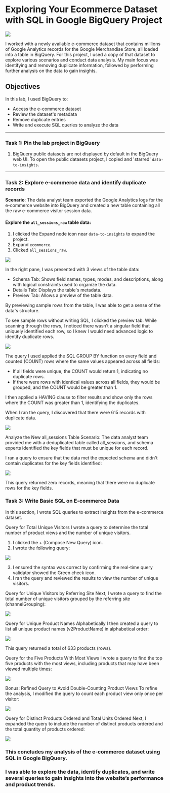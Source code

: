 # Exploring Your Ecommerce Dataset with SQL in Google BigQuery Project

![](https://github.com/TammyTheAnalyst/Exploring-Your-Ecommerce-Dataset-with-SQL-in-Google-BigQuery/blob/main/Screenshot%20(4441).png)

I worked with a newly available e-commerce dataset that contains millions of Google Analytics records for the Google Merchandise Store, all loaded into a table in BigQuery.
For this project, I used a copy of that dataset to explore various scenarios and conduct data analysis. 
My main focus was identifying and removing duplicate information, followed by performing further analysis on the data to gain insights.

## Objectives
In this lab, I used BigQuery to:
- Access the e-commerce dataset
- Review the dataset's metadata
- Remove duplicate entries
- Write and execute SQL queries to analyze the data

---

### Task 1: Pin the lab project in BigQuery
1. BigQuery public datasets are not displayed by default in the BigQuery web UI. To open the public datasets project, I copied and 'starred' `data-to-insights`.

---

### Task 2: Explore e-commerce data and identify duplicate records

**Scenario**: The data analyst team exported the Google Analytics logs for the e-commerce website into BigQuery and created a new table containing all the raw e-commerce visitor session data.
#### Explore the `all_sessions_raw` table data:

1. I clicked the Expand node icon near `data-to-insights` to expand the project.
2. Expand `ecommerce`.
3. Clicked `all_sessions_raw`.

![](https://github.com/TammyTheAnalyst/Exploring-Your-Ecommerce-Dataset-with-SQL-in-Google-BigQuery/blob/main/Screenshot%20(4433).png)

In the right pane, I was presented with 3 views of the table data:

- Schema Tab: Shows field names, types, modes, and descriptions, along with logical constraints used to organize the data.
- Details Tab: Displays the table's metadata.
- Preview Tab: Allows a preview of the table data.

By previewing sample rows from the table, I was able to get a sense of the data's structure.

To see sample rows without writing SQL, I clicked the preview tab. While scanning through the rows, 
I noticed there wasn’t a singular field that uniquely identified each row, so I knew I would need advanced logic to identify duplicate rows.

![](https://github.com/TammyTheAnalyst/Exploring-Your-Ecommerce-Dataset-with-SQL-in-Google-BigQuery/blob/main/Screenshot%20(4434).png)

The query I used applied the SQL GROUP BY function on every field and counted (COUNT) rows where the same values appeared across all fields:

- If all fields were unique, the COUNT would return 1, indicating no duplicate rows.
- If there were rows with identical values across all fields, they would be grouped, and the COUNT would be greater than 1.
  
I then applied a HAVING clause to filter results and show only the rows where the COUNT was greater than 1, identifying the duplicates.

When I ran the query, I discovered that there were 615 records with duplicate data.

![](https://github.com/TammyTheAnalyst/Exploring-Your-Ecommerce-Dataset-with-SQL-in-Google-BigQuery/blob/main/Screenshot%20(4435).png)

Analyze the New all_sessions Table
Scenario: The data analyst team provided me with a deduplicated table called all_sessions, and schema experts identified the key fields that must be unique for each record.

I ran a query to ensure that the data met the expected schema and didn't contain duplicates for the key fields identified:

![](https://github.com/TammyTheAnalyst/Exploring-Your-Ecommerce-Dataset-with-SQL-in-Google-BigQuery/blob/main/Screenshot%20(4436).png)

This query returned zero records, meaning that there were no duplicate rows for the key fields.

### Task 3: Write Basic SQL on E-commerce Data
In this section, I wrote SQL queries to extract insights from the e-commerce dataset.

Query for Total Unique Visitors
I wrote a query to determine the total number of product views and the number of unique visitors.

1. I clicked the + (Compose New Query) icon.
2. I wrote the following query:

![](https://github.com/TammyTheAnalyst/Exploring-Your-Ecommerce-Dataset-with-SQL-in-Google-BigQuery/blob/main/Screenshot%20(4437).png)

3. I ensured the syntax was correct by confirming the real-time query validator showed the Green check icon.
4. I ran the query and reviewed the results to view the number of unique visitors.

Query for Unique Visitors by Referring Site
Next, I wrote a query to find the total number of unique visitors grouped by the referring site (channelGrouping):

![](https://github.com/TammyTheAnalyst/Exploring-Your-Ecommerce-Dataset-with-SQL-in-Google-BigQuery/blob/main/Screenshot%20(4438).png)

Query for Unique Product Names Alphabetically
I then created a query to list all unique product names (v2ProductName) in alphabetical order:

![](https://github.com/TammyTheAnalyst/Exploring-Your-Ecommerce-Dataset-with-SQL-in-Google-BigQuery/blob/main/Screenshot%20(4439).png)

This query returned a total of 633 products (rows).

Query for the Five Products With Most Views
I wrote a query to find the top five products with the most views, including products that may have been viewed multiple times:

![](https://github.com/TammyTheAnalyst/Exploring-Your-Ecommerce-Dataset-with-SQL-in-Google-BigQuery/blob/main/Screenshot%20(4440).png)

Bonus: Refined Query to Avoid Double-Counting Product Views
To refine the analysis, I modified the query to count each product view only once per visitor:

![](https://github.com/TammyTheAnalyst/Exploring-Your-Ecommerce-Dataset-with-SQL-in-Google-BigQuery/blob/main/Screenshot%20(4444).png)

Query for Distinct Products Ordered and Total Units Ordered
Next, I expanded the query to include the number of distinct products ordered and the total quantity of products ordered:

![](https://github.com/TammyTheAnalyst/Exploring-Your-Ecommerce-Dataset-with-SQL-in-Google-BigQuery/blob/main/Screenshot%20(4445).png)



### This concludes my analysis of the e-commerce dataset using SQL in Google BigQuery.
### I was able to explore the data, identify duplicates, and write several queries to gain insights into the website’s performance and product trends.



